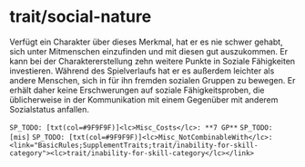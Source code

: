 # trait/social-nature

Verfügt ein Charakter über dieses Merkmal, hat er es nie schwer gehabt, sich unter Mitmenschen einzufinden und mit diesen gut auszukommen. Er kann bei der Charaktererstellung zehn weitere Punkte in Soziale Fähigkeiten investieren. Während des Spielverlaufs hat er es außerdem leichter als andere Menschen, sich in für ihn fremden sozialen Gruppen zu bewegen. Er erhält daher keine Erschwerungen auf soziale Fähigkeitsproben, die üblicherweise in der Kommunikation mit einem Gegenüber mit anderem Sozialstatus anfallen.

`SP_TODO: [txt(col=#9F9F9F)]<lc>Misc_Costs</lc>: **7 GP**`
`SP_TODO: [mis]`
`SP_TODO: [txt(col=#9F9F9F)]<lc>Misc_NotCombinableWith</lc>: <link="BasicRules;SupplementTraits;trait/inability-for-skill-category"><lc>trait/inability-for-skill-category</lc></link>`